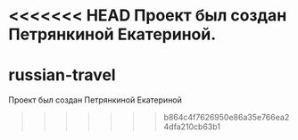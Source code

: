 <<<<<<< HEAD
Проект был создан Петрянкиной Екатериной.
=======
# russian-travel

Проект был создан Петрянкиной Екатериной
>>>>>>> b864c4f7626950e86a35e766ea24dfa210cb63b1

